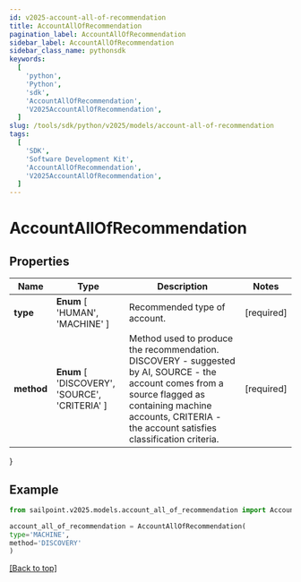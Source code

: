 ```yaml
---
id: v2025-account-all-of-recommendation
title: AccountAllOfRecommendation
pagination_label: AccountAllOfRecommendation
sidebar_label: AccountAllOfRecommendation
sidebar_class_name: pythonsdk
keywords:
  [
    'python',
    'Python',
    'sdk',
    'AccountAllOfRecommendation',
    'V2025AccountAllOfRecommendation',
  ]
slug: /tools/sdk/python/v2025/models/account-all-of-recommendation
tags:
  [
    'SDK',
    'Software Development Kit',
    'AccountAllOfRecommendation',
    'V2025AccountAllOfRecommendation',
  ]
---
```


# AccountAllOfRecommendation

## Properties

| Name | Type | Description | Notes |
| --- | --- | --- | --- |
| **type** | **Enum** [ 'HUMAN', 'MACHINE' ] | Recommended type of account. | [required] |
| **method** | **Enum** [ 'DISCOVERY', 'SOURCE', 'CRITERIA' ] | Method used to produce the recommendation. DISCOVERY - suggested by AI, SOURCE - the account comes from a source flagged as containing machine accounts, CRITERIA - the account satisfies classification criteria. | [required] |

}

## Example

```python
from sailpoint.v2025.models.account_all_of_recommendation import AccountAllOfRecommendation

account_all_of_recommendation = AccountAllOfRecommendation(
type='MACHINE',
method='DISCOVERY'
)

```

[[Back to top]](#)
